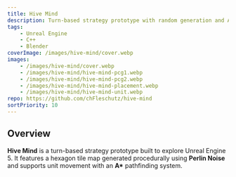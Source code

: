```yaml
---
title: Hive Mind
description: Turn-based strategy prototype with random generation and A* pathfinding developed in Unreal Engine 5.
tags: 
    - Unreal Engine
    - C++
    - Blender
coverImage: /images/hive-mind/cover.webp
images: 
    - /images/hive-mind/cover.webp
    - /images/hive-mind/hive-mind-pcg1.webp
    - /images/hive-mind/hive-mind-pcg2.webp
    - /images/hive-mind/hive-mind-placement.webp
    - /images/hive-mind/hive-mind-unit.webp
repo: https://github.com/chFleschutz/hive-mind
sortPriority: 10
---
```


## Overview

**Hive Mind** is a turn-based strategy prototype built to explore Unreal Engine 5. It features a hexagon tile map generated procedurally using **Perlin Noise** and supports unit movement with an **A\*** pathfinding system. 
